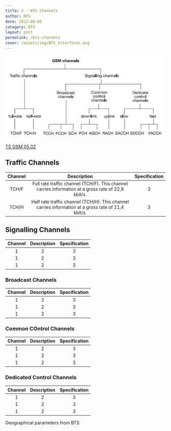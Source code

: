```yaml
---
title: 5 - BTS Channels
author: RFS
date: 2023-06-05
category: BTS
layout: post
permalink: /bts-channels
cover: /assets/img/BTS_Interfaces.png
---
```


[![GSM Channels](/assets/img/GSM-Channels.JPG)](https://gsm-bts.telco-sec.com/)

[TS GSM 05.02](https://www.etsi.org/deliver/etsi_gts/05/0502/05.00.00_60/gsmts_0502v050000p.pdf)

## Traffic Channels

<div class="table-wrapper" markdown="block">

|Channel|Description|Specification|
|:-:|:-:|:-:|
|TCH/F|Full rate traffic channel (TCH/F). This channel carries information at a gross rate of 22,8 kbit/s.|3|
|TCH/H|Half rate traffic channel (TCH/H). This channel carries information at a gross rate of 11,4 kbit/s.|3|


</div>




## Signalling Channels

|Channel|Description|Specification|
|:-:|:-:|:-:|
|1|2|3|
|1|2|3|
|1|2|3|

### Broadcast Channels

|Channel|Description|Specification|
|:-:|:-:|:-:|
|1|2|3|
|1|2|3|
|1|2|3|

### Common COntrol Channels

|Channel|Description|Specification|
|:-:|:-:|:-:|
|1|2|3|
|1|2|3|
|1|2|3|

### Dedicated Control Channels

<div class="table-wrapper" markdown="block">

|Channel|Description|Specification|
|:-:|:-:|:-:|
|1|2|3|
|1|2|3|
|1|2|3|

</div>

Geographical parameters from BTS